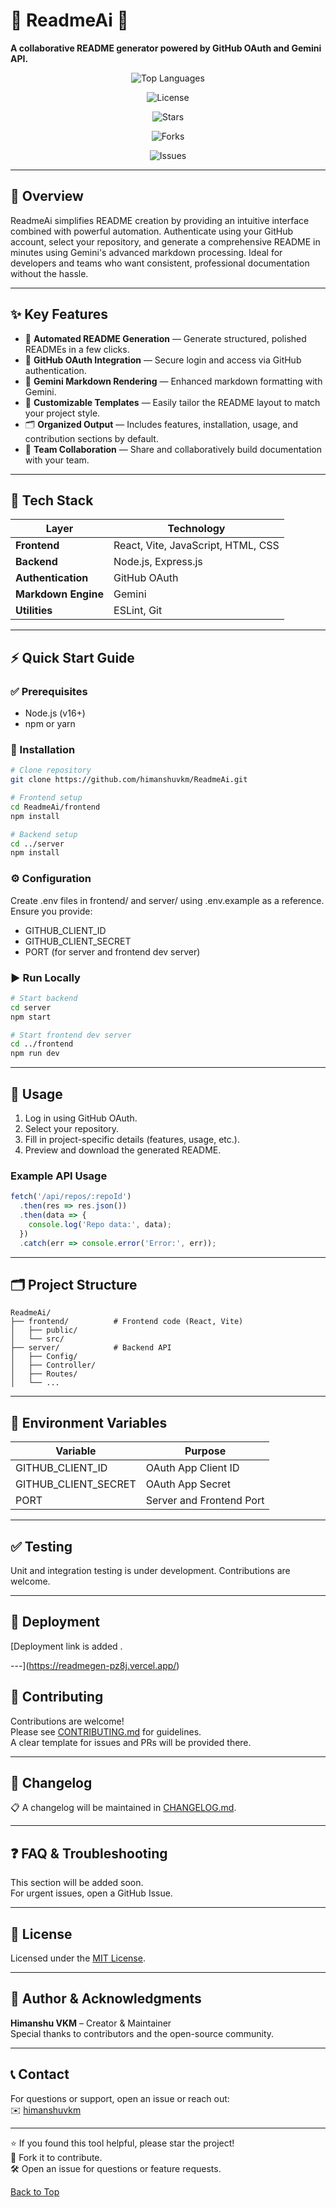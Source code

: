 
# 🚀 ReadmeAi 🎯

**A collaborative README generator powered by GitHub OAuth and Gemini API.**

<p align="center">
  <img src="https://img.shields.io/github/languages/top/himanshuvkm/ReadmeAi?style=for-the-badge" alt="Top Languages" />
</p>

<p align="center">
  <img src="https://img.shields.io/github/license/himanshuvkm/ReadmeAi?style=for-the-badge" alt="License" />
</p>

<p align="center">
  <img src="https://img.shields.io/github/stars/himanshuvkm/ReadmeAi?style=for-the-badge" alt="Stars" />
</p>

<p align="center">
  <img src="https://img.shields.io/github/forks/himanshuvkm/ReadmeAi?style=for-the-badge" alt="Forks" />
</p>

<p align="center">
  <img src="https://img.shields.io/github/issues/himanshuvkm/ReadmeAi?style=for-the-badge" alt="Issues" />
</p>


---

## 📖 Overview

ReadmeAi simplifies README creation by providing an intuitive interface combined with powerful automation. Authenticate using your GitHub account, select your repository, and generate a comprehensive README in minutes using Gemini's advanced markdown processing. Ideal for developers and teams who want consistent, professional documentation without the hassle.

---

## ✨ Key Features

- 📄 **Automated README Generation** — Generate structured, polished READMEs in a few clicks.
- 🔐 **GitHub OAuth Integration** — Secure login and access via GitHub authentication.
- 💎 **Gemini Markdown Rendering** — Enhanced markdown formatting with Gemini.
- 🎨 **Customizable Templates** — Easily tailor the README layout to match your project style.
- 🗂️ **Organized Output** — Includes features, installation, usage, and contribution sections by default.
- 🤝 **Team Collaboration** — Share and collaboratively build documentation with your team.

---

## 🧱 Tech Stack

| Layer               | Technology                  |
|---------------------|-----------------------------|
| **Frontend**        | React, Vite, JavaScript, HTML, CSS |
| **Backend**         | Node.js, Express.js          |
| **Authentication** | GitHub OAuth                 |
| **Markdown Engine** | Gemini                        |
| **Utilities**       | ESLint, Git                   |

---

## ⚡ Quick Start Guide

### ✅ Prerequisites

- Node.js (v16+)
- npm or yarn

### 🚧 Installation

```bash
# Clone repository
git clone https://github.com/himanshuvkm/ReadmeAi.git

# Frontend setup
cd ReadmeAi/frontend
npm install

# Backend setup
cd ../server
npm install
```

### ⚙️ Configuration

Create .env files in frontend/ and server/ using .env.example as a reference.  
Ensure you provide:
- GITHUB_CLIENT_ID
- GITHUB_CLIENT_SECRET
- PORT (for server and frontend dev server)

### ▶️ Run Locally

```bash
# Start backend
cd server
npm start

# Start frontend dev server
cd ../frontend
npm run dev
```

---

## 🚀 Usage

1. Log in using GitHub OAuth.
2. Select your repository.
3. Fill in project-specific details (features, usage, etc.).
4. Preview and download the generated README.

### Example API Usage

```javascript
fetch('/api/repos/:repoId')
  .then(res => res.json())
  .then(data => {
    console.log('Repo data:', data);
  })
  .catch(err => console.error('Error:', err));
```

---

## 🗂️ Project Structure

```plaintext
ReadmeAi/
├── frontend/          # Frontend code (React, Vite)
│   ├── public/
│   └── src/
├── server/            # Backend API
│   ├── Config/
│   ├── Controller/
│   ├── Routes/
│   └── ...
```

---

## 🧱 Environment Variables

| Variable              | Purpose                          |
|-----------------------|----------------------------------|
| GITHUB_CLIENT_ID      | OAuth App Client ID             |
| GITHUB_CLIENT_SECRET  | OAuth App Secret               |
| PORT                  | Server and Frontend Port        |

---

## ✅ Testing

Unit and integration testing is under development. Contributions are welcome.

---

## 🚢 Deployment

[Deployment link is added .  


---](https://readmegen-pz8j.vercel.app/)

## 🤝 Contributing

Contributions are welcome!  
Please see [CONTRIBUTING.md](CONTRIBUTING.md) for guidelines.  
A clear template for issues and PRs will be provided there.

---

## 📝 Changelog

📋 A changelog will be maintained in [CHANGELOG.md](CHANGELOG.md).

---

## ❓ FAQ & Troubleshooting

This section will be added soon.  
For urgent issues, open a GitHub Issue.

---

## 📄 License

Licensed under the [MIT License](LICENSE).

---

## 👤 Author & Acknowledgments

**Himanshu VKM** – Creator & Maintainer  
Special thanks to contributors and the open-source community.

---

## 📞 Contact

For questions or support, open an issue or reach out:  
✉️ [himanshuvkm](https://github.com/himanshuvkm)

---

⭐ If you found this tool helpful, please star the project!  
🍴 Fork it to contribute.  
🛠️ Open an issue for questions or feature requests.

[Back to Top](#-readmeai-🎯)
